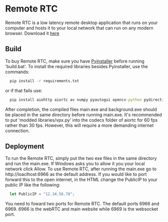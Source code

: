 
# Remote RTC

Remote RTC is a low latency remote desktop application that runs on your computer and hosts it to your local network that can run on any modern browser.
Download it [here](https://github.com/DigitalSerpant/Remote-RTC/releases/download/1.0.0/Remote.RTC.1.0.0.zip)


## Build
To buy Remote RTC, make sure you have [Pyinstaller](https://pyinstaller.org/en/stable/) before running 'build.bat'. To install the required libraries besides Pyinstaller, use the commands:
```bat
  pip install -r requirements.txt
```
or if that fails use: 

```bat
  pip install aiohttp aiortc av numpy pyautogui opencv-python pydirectinput dxcam websockets
```
 After completion, the compiled files main.exe and background.exe should be placed in the same directory before running main.exe. It's recommended to put 'modded libraries/vpx.py' into the codecs folder of aiortc for 60 fps rather than 30 fps. However, this will require a more demanding internet connection.


## Deployment

To run the Remote RTC, simply put the two exe files in the same directory and run the main.exe. If Windows asks you to allow it you your local network click Allow. To use Remote RTC, after running the main.exe go to http://loaclhost:6966 as the default address. If you would like to port forward this to the open internet, in the HTML change the PublicIP to your public IP like the following:

```javascript
  let PublicIP = "12.34.56.78";
```
You need to foward two ports for Remote RTC. The default ports 6966 and 6969. 6966 is the webRTC and main website while 6969 is the websocket port.
